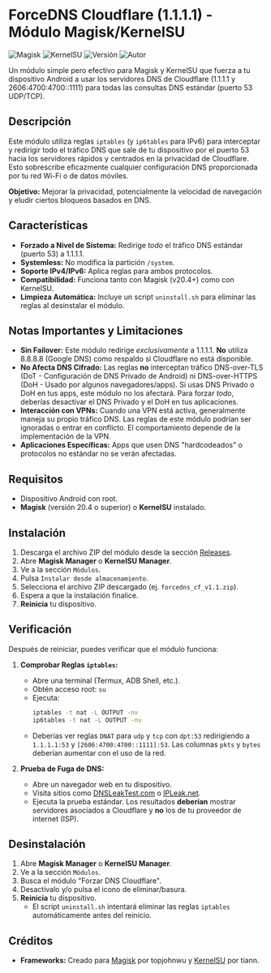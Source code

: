 # ForceDNS Cloudflare (1.1.1.1) - Módulo Magisk/KernelSU

![Magisk](https://img.shields.io/badge/Magisk-%3E%3D20.4-green.svg)
![KernelSU](https://img.shields.io/badge/KernelSU-Compatible-blue.svg)
![Versión](https://img.shields.io/badge/Versión-1.1-blue)
![Autor](https://img.shields.io/badge/Autor-LuferOS%20-lightgrey)

Un módulo simple pero efectivo para Magisk y KernelSU que fuerza a tu dispositivo Android a usar los servidores DNS de Cloudflare (1.1.1.1 y 2606:4700:4700::1111) para todas las consultas DNS estándar (puerto 53 UDP/TCP).

## Descripción

Este módulo utiliza reglas `iptables` (y `ip6tables` para IPv6) para interceptar y redirigir todo el tráfico DNS que sale de tu dispositivo por el puerto 53 hacia los servidores rápidos y centrados en la privacidad de Cloudflare. Esto sobrescribe eficazmente cualquier configuración DNS proporcionada por tu red Wi-Fi o de datos móviles.

**Objetivo:** Mejorar la privacidad, potencialmente la velocidad de navegación y eludir ciertos bloqueos basados en DNS.

## Características

* **Forzado a Nivel de Sistema:** Redirige *todo* el tráfico DNS estándar (puerto 53) a 1.1.1.1.
* **Systemless:** No modifica la partición `/system`.
* **Soporte IPv4/IPv6:** Aplica reglas para ambos protocolos.
* **Compatibilidad:** Funciona tanto con Magisk (v20.4+) como con KernelSU.
* **Limpieza Automática:** Incluye un script `uninstall.sh` para eliminar las reglas al desinstalar el módulo.

## Notas Importantes y Limitaciones

* **Sin Failover:** Este módulo redirige *exclusivamente* a 1.1.1.1. **No** utiliza 8.8.8.8 (Google DNS) como respaldo si Cloudflare no está disponible.
* **No Afecta DNS Cifrado:** Las reglas **no** interceptan tráfico DNS-over-TLS (DoT - Configuración de DNS Privado de Android) ni DNS-over-HTTPS (DoH - Usado por algunos navegadores/apps). Si usas DNS Privado o DoH en tus apps, este módulo no los afectará. Para forzar *todo*, deberías desactivar el DNS Privado y el DoH en tus aplicaciones.
* **Interacción con VPNs:** Cuando una VPN está activa, generalmente maneja su propio tráfico DNS. Las reglas de este módulo podrían ser ignoradas o entrar en conflicto. El comportamiento depende de la implementación de la VPN.
* **Aplicaciones Específicas:** Apps que usen DNS "hardcodeados" o protocolos no estándar no se verán afectadas.

## Requisitos

* Dispositivo Android con root.
* **Magisk** (versión 20.4 o superior) o **KernelSU** instalado.

## Instalación

1.  Descarga el archivo ZIP del módulo desde la sección [Releases]([forcedns_cf_v1.1.zip](https://github.com/user-attachments/files/19783545/forcedns_cf_v1.1.zip)).
2.  Abre **Magisk Manager** o **KernelSU Manager**.
3.  Ve a la sección `Módulos`.
4.  Pulsa `Instalar desde almacenamiento`.
5.  Selecciona el archivo ZIP descargado (ej. `forcedns_cf_v1.1.zip`).
6.  Espera a que la instalación finalice.
7.  **Reinicia** tu dispositivo.

## Verificación

Después de reiniciar, puedes verificar que el módulo funciona:

1.  **Comprobar Reglas `iptables`:**
    * Abre una terminal (Termux, ADB Shell, etc.).
    * Obtén acceso root: `su`
    * Ejecuta:
        ```bash
        iptables -t nat -L OUTPUT -nv
        ip6tables -t nat -L OUTPUT -nv
        ```
    * Deberías ver reglas `DNAT` para `udp` y `tcp` con `dpt:53` redirigiendo a `1.1.1.1:53` y `[2606:4700:4700::1111]:53`. Las columnas `pkts` y `bytes` deberían aumentar con el uso de la red.

2.  **Prueba de Fuga de DNS:**
    * Abre un navegador web en tu dispositivo.
    * Visita sitios como [DNSLeakTest.com](https://www.dnsleaktest.com/) o [IPLeak.net](https://ipleak.net/).
    * Ejecuta la prueba estándar. Los resultados **deberían** mostrar servidores asociados a Cloudflare y **no** los de tu proveedor de internet (ISP).

## Desinstalación

1.  Abre **Magisk Manager** o **KernelSU Manager**.
2.  Ve a la sección `Módulos`.
3.  Busca el módulo "Forzar DNS Cloudflare".
4.  Desactívalo y/o pulsa el icono de eliminar/basura.
5.  **Reinicia** tu dispositivo.
    * El script `uninstall.sh` intentará eliminar las reglas `iptables` automáticamente antes del reinicio.

## Créditos
* **Frameworks:** Creado para [Magisk](https://github.com/topjohnwu/Magisk) por topjohnwu y [KernelSU](https://github.com/tiann/KernelSU) por tiann.

